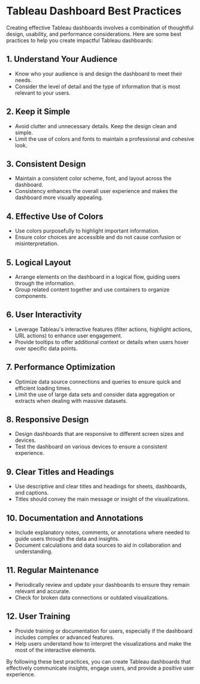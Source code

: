 # Tableau Dashboard Best Practices

Creating effective Tableau dashboards involves a combination of thoughtful design, usability, and performance considerations. Here are some best practices to help you create impactful Tableau dashboards:

## 1. Understand Your Audience

- Know who your audience is and design the dashboard to meet their needs.
- Consider the level of detail and the type of information that is most relevant to your users.

## 2. Keep it Simple

- Avoid clutter and unnecessary details. Keep the design clean and simple.
- Limit the use of colors and fonts to maintain a professional and cohesive look.

## 3. Consistent Design

- Maintain a consistent color scheme, font, and layout across the dashboard.
- Consistency enhances the overall user experience and makes the dashboard more visually appealing.

## 4. Effective Use of Colors

- Use colors purposefully to highlight important information.
- Ensure color choices are accessible and do not cause confusion or misinterpretation.

## 5. Logical Layout

- Arrange elements on the dashboard in a logical flow, guiding users through the information.
- Group related content together and use containers to organize components.

## 6. User Interactivity

- Leverage Tableau's interactive features (filter actions, highlight actions, URL actions) to enhance user engagement.
- Provide tooltips to offer additional context or details when users hover over specific data points.

## 7. Performance Optimization

- Optimize data source connections and queries to ensure quick and efficient loading times.
- Limit the use of large data sets and consider data aggregation or extracts when dealing with massive datasets.

## 8. Responsive Design

- Design dashboards that are responsive to different screen sizes and devices.
- Test the dashboard on various devices to ensure a consistent experience.

## 9. Clear Titles and Headings

- Use descriptive and clear titles and headings for sheets, dashboards, and captions.
- Titles should convey the main message or insight of the visualizations.

## 10. Documentation and Annotations


- Include explanatory notes, comments, or annotations where needed to guide users through the data and insights.
- Document calculations and data sources to aid in collaboration and understanding.

## 11. Regular Maintenance

- Periodically review and update your dashboards to ensure they remain relevant and accurate.
- Check for broken data connections or outdated visualizations.

## 12. User Training

- Provide training or documentation for users, especially if the dashboard includes complex or advanced features.
- Help users understand how to interpret the visualizations and make the most of the interactive elements.

By following these best practices, you can create Tableau dashboards that effectively communicate insights, engage users, and provide a positive user experience.
